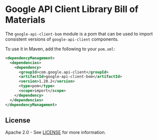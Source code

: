 # Google API Client Library Bill of Materials

The `google-api-client-bom` module is a pom that can be used to import consistent 
versions of `google-api-client` components.

To use it in Maven, add the following to your `pom.xml`:

[//]: # ({x-version-update-start:google-api-client:released})
```xml
<dependencyManagement>
  <dependencies>
    <dependency>
      <groupId>com.google.api-client</groupId>
      <artifactId>google-api-client-bom</artifactId>
      <version>1.28.2</version>
      <type>pom</type>
      <scope>import</scope>
    </dependency>
  </dependencies>
</dependencyManagement>
```
[//]: # ({x-version-update-end})

## License

Apache 2.0 - See [LICENSE] for more information.

[LICENSE]: https://github.com/googleapis/google-api-java-client/blob/master/LICENSE
